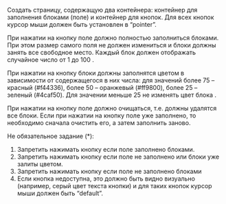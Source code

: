 ﻿Создать страницу, содержащую два контейнера: контейнер для заполнения блоками (поле) и контейнер для кнопок. Для всех кнопок курсор мыши должен быть установлен в “pointer”.
 

При нажатии на кнопку <Generate> поле должно полностью заполниться блоками. При этом размер самого поля не должен измениться и блоки должны занять все свободное место. Каждый блок должен отображать случайное число от 1 до 100 .
 

При нажатии на кнопку <Set color> блоки должны заполнятся цветом в зависимости от содержащегося в них числа: для значений более 75 – красный (#f44336), более 50 – оранжевый (#ff9800), более 25 – зеленый (#4caf50). Для значении меньше 25 не изменять цвет блока .
 

При нажатии на кнопку <Reset> поле должно очищаться, т.е. должны удалятся все блоки.
Если при нажатии на кнопку <Generate> поле уже заполнено, то необходимо сначала очистить его, а затем заполнить заново.

Не обязательное задание (*):
1)	Запретить нажимать кнопку <Generate> если поле заполнено блоками.
2)	Запретить нажимать кнопку <Set color> если поле не заполнено или блоки уже залиты цветом.
3)	Запретить нажимать кнопку <Reset> если поле не заполнено блоками
4)	Если кнопка недоступна, это должно быть видно визуально (например, серый цвет текста кнопки) и для таких кнопок курсор мыши должен быть “default”.

